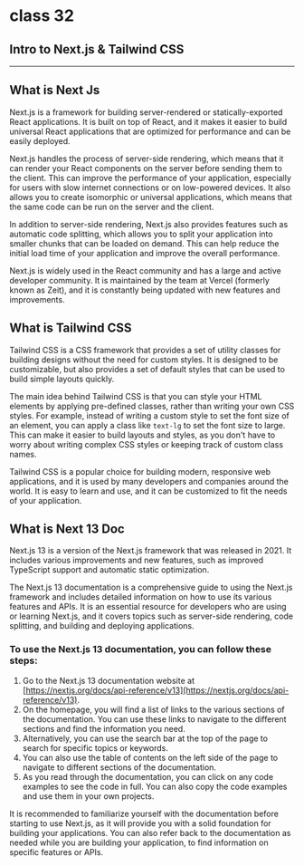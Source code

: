 # class 32

## Intro to Next.js & Tailwind CSS

--------------

## What is Next Js

Next.js is a framework for building server-rendered or statically-exported React applications. It is built on top of React, and it makes it easier to build universal React applications that are optimized for performance and can be easily deployed.

Next.js handles the process of server-side rendering, which means that it can render your React components on the server before sending them to the client. This can improve the performance of your application, especially for users with slow internet connections or on low-powered devices. It also allows you to create isomorphic or universal applications, which means that the same code can be run on the server and the client.

In addition to server-side rendering, Next.js also provides features such as automatic code splitting, which allows you to split your application into smaller chunks that can be loaded on demand. This can help reduce the initial load time of your application and improve the overall performance.

Next.js is widely used in the React community and has a large and active developer community. It is maintained by the team at Vercel (formerly known as Zeit), and it is constantly being updated with new features and improvements.

## What is Tailwind CSS

Tailwind CSS is a CSS framework that provides a set of utility classes for building designs without the need for custom styles. It is designed to be customizable, but also provides a set of default styles that can be used to build simple layouts quickly.

The main idea behind Tailwind CSS is that you can style your HTML elements by applying pre-defined classes, rather than writing your own CSS styles. For example, instead of writing a custom style to set the font size of an element, you can apply a class like `text-lg` to set the font size to large. This can make it easier to build layouts and styles, as you don't have to worry about writing complex CSS styles or keeping track of custom class names.

Tailwind CSS is a popular choice for building modern, responsive web applications, and it is used by many developers and companies around the world. It is easy to learn and use, and it can be customized to fit the needs of your application.

## What is Next 13 Doc

Next.js 13 is a version of the Next.js framework that was released in 2021. It includes various improvements and new features, such as improved TypeScript support and automatic static optimization.

The Next.js 13 documentation is a comprehensive guide to using the Next.js framework and includes detailed information on how to use its various features and APIs. It is an essential resource for developers who are using or learning Next.js, and it covers topics such as server-side rendering, code splitting, and building and deploying applications.

### To use the Next.js 13 documentation, you can follow these steps:

1. Go to the Next.js 13 documentation website at [https://nextjs.org/docs/api-reference/v13](https://nextjs.org/docs/api-reference/v13).
2. On the homepage, you will find a list of links to the various sections of the documentation. You can use these links to navigate to the different sections and find the information you need.
3. Alternatively, you can use the search bar at the top of the page to search for specific topics or keywords.
4. You can also use the table of contents on the left side of the page to navigate to different sections of the documentation.
5. As you read through the documentation, you can click on any code examples to see the code in full. You can also copy the code examples and use them in your own projects.

It is recommended to familiarize yourself with the documentation before starting to use Next.js, as it will provide you with a solid foundation for building your applications. You can also refer back to the documentation as needed while you are building your application, to find information on specific features or APIs.
